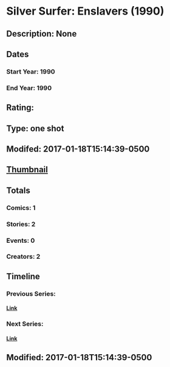 # Silver Surfer: Enslavers (1990)
## Description: None
## Dates
### Start Year: 1990
### End Year: 1990
## Rating: 
## Type: one shot
## Modifed: 2017-01-18T15:14:39-0500
## [Thumbnail](http://i.annihil.us/u/prod/marvel/i/mg/a/20/587fcc966f1e0.jpg)
## Totals
### Comics: 1
### Stories: 2
### Events: 0
### Creators: 2
## Timeline
### Previous Series: 
#### [Link]()
### Next Series: 
#### [Link]()
## Modified: 2017-01-18T15:14:39-0500